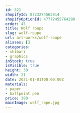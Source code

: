 ```yaml
---
id: 521
shopifyId: 8723274563914
shopifyOptionId: 47772455764298
order: 45
title: Wolf roupe
slug: wolf-roupe
url: art-works/wolf-roupe
aliases: []
categories:
- shibari
- graphics
inStock: true
isVisible: true
height: 30
width: 21
date: 2021-01-01T00:00:00Z
materials:
- paper
- ballpoint pen
price: 300
mainImage: wolf_rope.jpg
---
```

